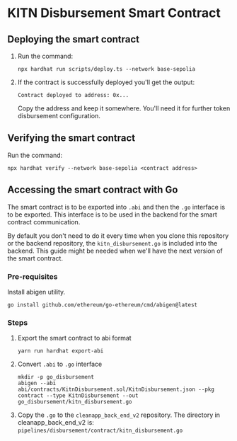 # KITN Disbursement Smart Contract

## Deploying the smart contract

1.  Run the command:
    ```
    npx hardhat run scripts/deploy.ts --network base-sepolia
    ```
2.  If the contract is successfully deployed you'll get the output:
    ```
    Contract deployed to address: 0x...
    ```
    Copy the address and keep it somewhere. You'll need it for further token disbursement configuration.

## Verifying the smart contract

Run the command:
```
npx hardhat verify --network base-sepolia <contract address>
```

## Accessing the smart contract with Go

The smart contract is to be exported into `.abi` and then the `.go` interface is to be exported. This interface is to be used in the backend for the smart contract communication.

By default you don't need to do it every time when you clone this repository or the backend repository, the `kitn_disbursement.go` is included into the backend. This guide might be needed when we'll have the next version of the smart contract. 

### Pre-requisites

Install abigen utility.

```
go install github.com/ethereum/go-ethereum/cmd/abigen@latest
```

### Steps

1.  Export the smart contract to abi format
    ```
    yarn run hardhat export-abi
    ```
1.  Convert `.abi` to `.go` interface
    ```
    mkdir -p go_disbursement
    abigen --abi abi/contracts/KitnDisbursement.sol/KitnDisbursement.json --pkg contract --type KitnDisbursement --out go_disbursement/kitn_disbursement.go
    ```
1.  Copy the `.go` to the `cleanapp_back_end_v2` repository. The directory in cleanapp_back_end_v2 is: `pipelines/disbursement/contract/kitn_disbursement.go`